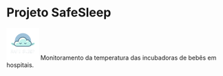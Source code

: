 # Projeto SafeSleep

<img src="https://github.com/Ivanrangelpm/SafeSleep/blob/main/dinamizacao/siteInstitucional/imagens/logo.png" alt="Logo da empresa" style="width:75px">
Monitoramento da temperatura das incubadoras de bebês em hospitais.
